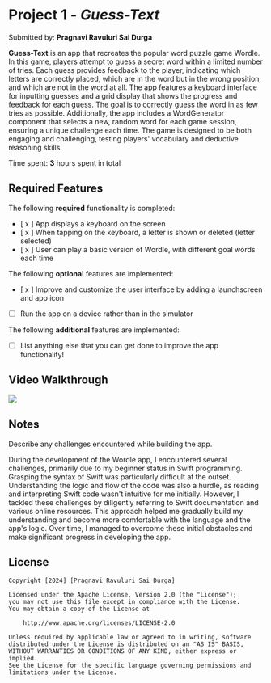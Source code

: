 # Project 1 - *Guess-Text*

Submitted by: **Pragnavi Ravuluri Sai Durga**

**Guess-Text** is an app that recreates the popular word puzzle game Wordle. In this game, players attempt to guess a secret word within a limited number of tries. Each guess provides feedback to the player, indicating which letters are correctly placed, which are in the word but in the wrong position, and which are not in the word at all. The app features a keyboard interface for inputting guesses and a grid display that shows the progress and feedback for each guess. The goal is to correctly guess the word in as few tries as possible. Additionally, the app includes a WordGenerator component that selects a new, random word for each game session, ensuring a unique challenge each time. The game is designed to be both engaging and challenging, testing players' vocabulary and deductive reasoning skills.

Time spent: **3** hours spent in total

## Required Features

The following **required** functionality is completed:

- [ x ] App displays a keyboard on the screen
- [ x ] When tapping on the keyboard, a letter is shown or deleted (letter selected)
- [ x ] User can play a basic version of Wordle, with different goal words each time

The following **optional** features are implemented:

- [ x ] Improve and customize the user interface by adding a launchscreen and app icon
- [ ] Run the app on a device rather than in the simulator

The following **additional** features are implemented:

- [ ] List anything else that you can get done to improve the app functionality!

## Video Walkthrough
 
 <div>
    <a href="https://www.loom.com/share/2a73ae22c7524ca491440c6391c5f535">
    </a>
    <a href="https://www.loom.com/share/2a73ae22c7524ca491440c6391c5f535">
      <img style="max-width:300px;" src="https://cdn.loom.com/sessions/thumbnails/2a73ae22c7524ca491440c6391c5f535-with-play.gif">
    </a>
  </div>

## Notes

Describe any challenges encountered while building the app.

During the development of the Wordle app, I encountered several challenges, primarily due to my beginner status in Swift programming. Grasping the syntax of Swift was particularly difficult at the outset. Understanding the logic and flow of the code was also a hurdle, as reading and interpreting Swift code wasn't intuitive for me initially. However, I tackled these challenges by diligently referring to Swift documentation and various online resources. This approach helped me gradually build my understanding and become more comfortable with the language and the app's logic. Over time, I managed to overcome these initial obstacles and make significant progress in developing the app.

## License

    Copyright [2024] [Pragnavi Ravuluri Sai Durga]

    Licensed under the Apache License, Version 2.0 (the "License");
    you may not use this file except in compliance with the License.
    You may obtain a copy of the License at

        http://www.apache.org/licenses/LICENSE-2.0

    Unless required by applicable law or agreed to in writing, software
    distributed under the License is distributed on an "AS IS" BASIS,
    WITHOUT WARRANTIES OR CONDITIONS OF ANY KIND, either express or implied.
    See the License for the specific language governing permissions and
    limitations under the License.
